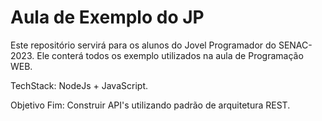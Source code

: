# Aula de Exemplo do JP

Este repositório servirá para os alunos do Jovel Programador do SENAC-2023.
Ele conterá todos os exemplo utilizados na aula de Programação WEB.

TechStack: NodeJs + JavaScript.

Objetivo Fim: Construir API's utilizando padrão de arquitetura REST.